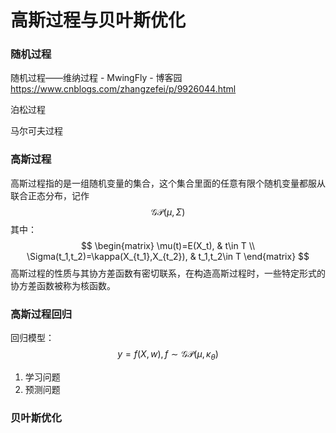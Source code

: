 # 高斯过程与贝叶斯优化

### 随机过程

随机过程——维纳过程 - MwingFly - 博客园
https://www.cnblogs.com/zhangzefei/p/9926044.html

泊松过程

马尔可夫过程

### 高斯过程

高斯过程指的是一组随机变量的集合，这个集合里面的任意有限个随机变量都服从联合正态分布，记作
$$
\mathcal{GP}(\mu,\Sigma)
$$
其中：
$$
\begin{matrix}
\mu(t)=E(X_t), & t\in T \\
\Sigma(t_1,t_2)=\kappa(X_{t_1},X_{t_2}), & t_1,t_2\in T
\end{matrix}
$$
高斯过程的性质与其协方差函数有密切联系，在构造高斯过程时，一些特定形式的协方差函数被称为核函数。



### 高斯过程回归

回归模型：
$$
y=f(X,w),f\sim\mathcal{GP}(\mu,\kappa_\theta)
$$

1. 学习问题
2. 预测问题

### 贝叶斯优化

